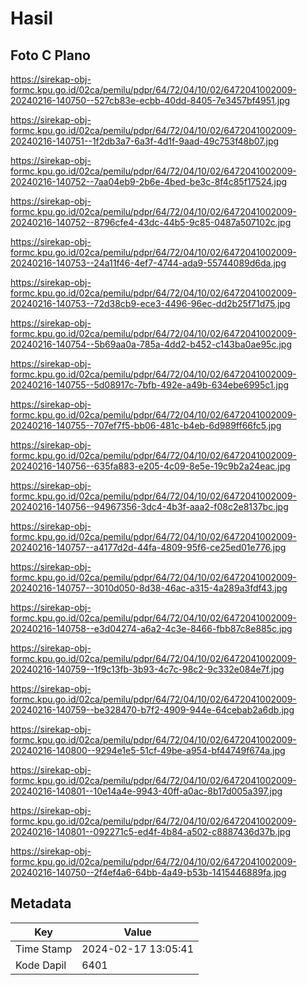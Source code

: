 # Hasil

## Foto C Plano

https://sirekap-obj-formc.kpu.go.id/02ca/pemilu/pdpr/64/72/04/10/02/6472041002009-20240216-140750--527cb83e-ecbb-40dd-8405-7e3457bf4951.jpg

https://sirekap-obj-formc.kpu.go.id/02ca/pemilu/pdpr/64/72/04/10/02/6472041002009-20240216-140751--1f2db3a7-6a3f-4d1f-9aad-49c753f48b07.jpg

https://sirekap-obj-formc.kpu.go.id/02ca/pemilu/pdpr/64/72/04/10/02/6472041002009-20240216-140752--7aa04eb9-2b6e-4bed-be3c-8f4c85f17524.jpg

https://sirekap-obj-formc.kpu.go.id/02ca/pemilu/pdpr/64/72/04/10/02/6472041002009-20240216-140752--8796cfe4-43dc-44b5-9c85-0487a507102c.jpg

https://sirekap-obj-formc.kpu.go.id/02ca/pemilu/pdpr/64/72/04/10/02/6472041002009-20240216-140753--24a11f46-4ef7-4744-ada9-55744089d6da.jpg

https://sirekap-obj-formc.kpu.go.id/02ca/pemilu/pdpr/64/72/04/10/02/6472041002009-20240216-140753--72d38cb9-ece3-4496-96ec-dd2b25f71d75.jpg

https://sirekap-obj-formc.kpu.go.id/02ca/pemilu/pdpr/64/72/04/10/02/6472041002009-20240216-140754--5b69aa0a-785a-4dd2-b452-c143ba0ae95c.jpg

https://sirekap-obj-formc.kpu.go.id/02ca/pemilu/pdpr/64/72/04/10/02/6472041002009-20240216-140755--5d08917c-7bfb-492e-a49b-634ebe6995c1.jpg

https://sirekap-obj-formc.kpu.go.id/02ca/pemilu/pdpr/64/72/04/10/02/6472041002009-20240216-140755--707ef7f5-bb06-481c-b4eb-6d989ff66fc5.jpg

https://sirekap-obj-formc.kpu.go.id/02ca/pemilu/pdpr/64/72/04/10/02/6472041002009-20240216-140756--635fa883-e205-4c09-8e5e-19c9b2a24eac.jpg

https://sirekap-obj-formc.kpu.go.id/02ca/pemilu/pdpr/64/72/04/10/02/6472041002009-20240216-140756--94967356-3dc4-4b3f-aaa2-f08c2e8137bc.jpg

https://sirekap-obj-formc.kpu.go.id/02ca/pemilu/pdpr/64/72/04/10/02/6472041002009-20240216-140757--a4177d2d-44fa-4809-95f6-ce25ed01e776.jpg

https://sirekap-obj-formc.kpu.go.id/02ca/pemilu/pdpr/64/72/04/10/02/6472041002009-20240216-140757--3010d050-8d38-46ac-a315-4a289a3fdf43.jpg

https://sirekap-obj-formc.kpu.go.id/02ca/pemilu/pdpr/64/72/04/10/02/6472041002009-20240216-140758--e3d04274-a6a2-4c3e-8466-fbb87c8e885c.jpg

https://sirekap-obj-formc.kpu.go.id/02ca/pemilu/pdpr/64/72/04/10/02/6472041002009-20240216-140759--1f9c13fb-3b93-4c7c-98c2-9c332e084e7f.jpg

https://sirekap-obj-formc.kpu.go.id/02ca/pemilu/pdpr/64/72/04/10/02/6472041002009-20240216-140759--be328470-b7f2-4909-944e-64cebab2a6db.jpg

https://sirekap-obj-formc.kpu.go.id/02ca/pemilu/pdpr/64/72/04/10/02/6472041002009-20240216-140800--9294e1e5-51cf-49be-a954-bf44749f674a.jpg

https://sirekap-obj-formc.kpu.go.id/02ca/pemilu/pdpr/64/72/04/10/02/6472041002009-20240216-140801--10e14a4e-9943-40ff-a0ac-8b17d005a397.jpg

https://sirekap-obj-formc.kpu.go.id/02ca/pemilu/pdpr/64/72/04/10/02/6472041002009-20240216-140801--092271c5-ed4f-4b84-a502-c8887436d37b.jpg

https://sirekap-obj-formc.kpu.go.id/02ca/pemilu/pdpr/64/72/04/10/02/6472041002009-20240216-140750--2f4ef4a6-64bb-4a49-b53b-1415446889fa.jpg


## Metadata

| Key        | Value               |
| ---------- | ------------------- |
| Time Stamp | 2024-02-17 13:05:41 |
| Kode Dapil | 6401                |



